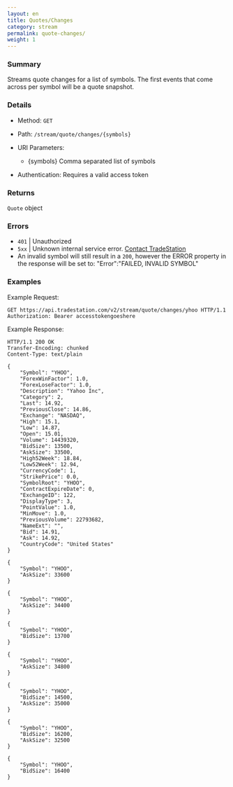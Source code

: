 ```yaml
---
layout: en
title: Quotes/Changes
category: stream
permalink: quote-changes/
weight: 1
---
```


### Summary

Streams quote changes for a list of symbols. The first events that come across per symbol will be a quote snapshot.

### Details

* Method: `GET`
* Path: `/stream/quote/changes/{symbols}`
* URI Parameters:

  * {symbols} Comma separated list of symbols
* Authentication: Requires a valid access token

### Returns

`Quote` object

### Errors

* `401` | Unauthorized
* `5xx` | Unknown internal service error. [Contact TradeStation](mailto:webapi@tradestation.com)
* An invalid symbol will still result in a `200`, however the ERROR property in the response will be set to: "Error":"FAILED, INVALID SYMBOL"

### Examples

Example Request:

    GET https://api.tradestation.com/v2/stream/quote/changes/yhoo HTTP/1.1
    Authorization: Bearer accesstokengoeshere

Example Response:

    HTTP/1.1 200 OK
    Transfer-Encoding: chunked
    Content-Type: text/plain

    {
        "Symbol": "YHOO",
        "ForexWinFactor": 1.0,
        "ForexLoseFactor": 1.0,
        "Description": "Yahoo Inc",
        "Category": 2,
        "Last": 14.92,
        "PreviousClose": 14.86,
        "Exchange": "NASDAQ",
        "High": 15.1,
        "Low": 14.87,
        "Open": 15.01,
        "Volume": 14439320,
        "BidSize": 13500,
        "AskSize": 33500,
        "High52Week": 18.84,
        "Low52Week": 12.94,
        "CurrencyCode": 1,
        "StrikePrice": 0.0,
        "SymbolRoot": "YHOO",
        "ContractExpireDate": 0,
        "ExchangeID": 122,
        "DisplayType": 3,
        "PointValue": 1.0,
        "MinMove": 1.0,
        "PreviousVolume": 22793682,
        "NameExt": "",
        "Bid": 14.91,
        "Ask": 14.92,
        "CountryCode": "United States"
    }
                                                                                                                    
    {
        "Symbol": "YHOO",
        "AskSize": 33600
    }
        
    {
        "Symbol": "YHOO",
        "AskSize": 34400
    }
                
    {
        "Symbol": "YHOO",
        "BidSize": 13700
    }
                        
    {
        "Symbol": "YHOO",
        "AskSize": 34800
    }
                                
    {
        "Symbol": "YHOO",
        "BidSize": 14500,
        "AskSize": 35000
    }
                                            
    {
        "Symbol": "YHOO",
        "BidSize": 16200,
        "AskSize": 32500
    }
                                                        
    {
        "Symbol": "YHOO",
        "BidSize": 16400
    }
